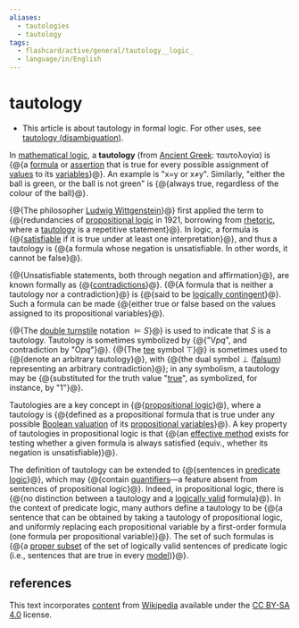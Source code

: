 ```yaml
---
aliases:
  - tautologies
  - tautology 
tags:
  - flashcard/active/general/tautology__logic_
  - language/in/English
---
```


# tautology

- This article is about tautology in formal logic. For other uses, see [tautology (disambiguation)](tautology.md).

In [mathematical logic](mathematical%20logic.md), a __tautology__ (from [Ancient Greek](Ancient%20Greek.md): ταυτολογία) is {@{a [formula](well-formed%20formula.md) or [assertion](judgment%20(mathematical%20logic).md) that is true for every possible assignment of [values](truth%20value.md) to its [variables](propositional%20variable.md)}@}. An example is "x=y or x≠y". Similarly, "either the ball is green, or the ball is not green" is {@{always true, regardless of the colour of the ball}@}. <!--SR:!2025-03-14,126,290!2025-03-07,133,310-->

{@{The philosopher [Ludwig Wittgenstein](Ludwig%20Wittgenstein.md)}@} first applied the term to {@{redundancies of [propositional logic](propositional%20calculus.md) in 1921, borrowing from [rhetoric](rhetoric.md), where a [tautology](tautology%20(language).md) is a repetitive statement}@}. In logic, a formula is {@{[satisfiable](satisfiability.md) if it is true under at least one interpretation}@}, and thus a tautology is {@{a formula whose negation is unsatisfiable. In other words, it cannot be false}@}. <!--SR:!2025-03-10,135,310!2025-03-12,135,290!2025-01-10,85,290!2024-12-12,72,310-->

{@{Unsatisfiable statements, both through negation and affirmation}@}, are known formally as {@{[contradictions](contradiction.md)}@}. {@{A formula that is neither a tautology nor a contradiction}@} is {@{said to be [logically contingent](contingency%20(philosophy).md)}@}. Such a formula can be made {@{either true or false based on the values assigned to its propositional variables}@}. <!--SR:!2025-02-12,112,290!2024-11-23,56,310!2024-11-22,56,310!2024-11-24,57,310!2025-05-04,176,310-->

{@{The [double turnstile](double%20turnstile.md) notation $\vDash S$}@} is used to indicate that _S_ is a tautology. Tautology is sometimes symbolized by {@{"V<!-- markdown separator -->_pq_", and contradiction by "O<!-- markdown separator -->_pq_"}@}. {@{The [tee](tee%20(symbol).md) symbol $\top$}@} is sometimes used to {@{denote an arbitrary tautology}@}, with {@{the dual symbol $\bot$ ([falsum](up%20tack.md)) representing an arbitrary contradiction}@}; in any symbolism, a tautology may be {@{substituted for the truth value "[true](logical%20truth.md)", as symbolized, for instance, by "1"}@}. <!--SR:!2025-04-22,168,310!2025-03-01,128,310!2024-11-30,61,310!2025-04-20,166,310!2024-11-29,60,310!2024-12-02,63,310-->

Tautologies are a key concept in {@{[propositional logic](propositional%20calculus.md)}@}, where a tautology is {@{defined as a propositional formula that is true under any possible [Boolean valuation](interpretation%20(logic).md#interpretations%20for%20propositional%20logic) of its [propositional variables](propositional%20variable.md)}@}. A key property of tautologies in propositional logic is that {@{an [effective method](effective%20method.md) exists for testing whether a given formula is always satisfied (equiv., whether its negation is unsatisfiable)}@}. <!--SR:!2024-12-01,62,310!2025-03-26,148,310!2024-11-22,56,310-->

The definition of tautology can be extended to {@{sentences in [predicate logic](first-order%20logic.md)}@}, which may {@{contain [quantifiers](quantifier%20(logic).md)—a feature absent from sentences of propositional logic}@}. Indeed, in propositional logic, there is {@{no distinction between a tautology and a [logically valid](validity%20(logic).md) formula}@}. In the context of predicate logic, many authors define a tautology to be {@{a sentence that can be obtained by taking a tautology of propositional logic, and uniformly replacing each propositional variable by a first-order formula (one formula per propositional variable)}@}. The set of such formulas is {@{a [proper subset](subset.md) of the set of logically valid sentences of predicate logic (i.e., sentences that are true in every [model](structure%20(mathematical%20logic).md))}@}. <!--SR:!2025-04-17,161,310!2025-04-29,172,310!2024-12-13,73,310!2024-12-15,59,250!2024-11-19,48,270-->

## references

This text incorporates [content](https://en.wikipedia.org/wiki/tautology_(logic)) from [Wikipedia](Wikipedia.md) available under the [CC BY-SA 4.0](https://creativecommons.org/licenses/by-sa/4.0/) license.
